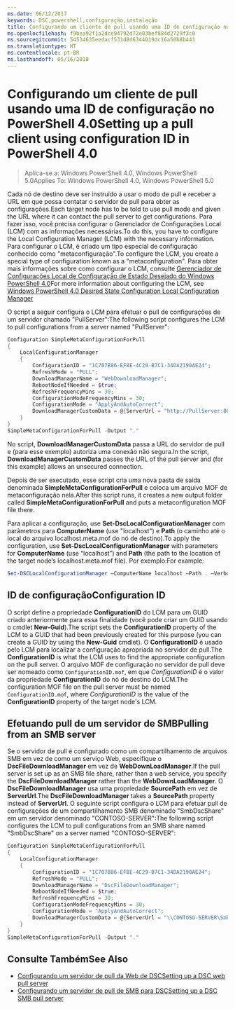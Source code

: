 ```yaml
---
ms.date: 06/12/2017
keywords: DSC,powershell,configuração,instalação
title: Configurando um cliente de pull usando uma ID de configuração no PowerShell 4.0
ms.openlocfilehash: f9bea92f1a2dce94792d72e03bef884d2729f3c0
ms.sourcegitcommit: 54534635eedacf531d8d6344019dc16a50b8b441
ms.translationtype: HT
ms.contentlocale: pt-BR
ms.lasthandoff: 05/16/2018
---
```

# <a name="setting-up-a-pull-client-using-configuration-id-in-powershell-40"></a><span data-ttu-id="23b40-103">Configurando um cliente de pull usando uma ID de configuração no PowerShell 4.0</span><span class="sxs-lookup"><span data-stu-id="23b40-103">Setting up a pull client using configuration ID in PowerShell 4.0</span></span>

><span data-ttu-id="23b40-104">Aplica-se a: Windows PowerShell 4.0, Windows PowerShell 5.0</span><span class="sxs-lookup"><span data-stu-id="23b40-104">Applies To: Windows PowerShell 4.0, Windows PowerShell 5.0</span></span>

<span data-ttu-id="23b40-105">Cada nó de destino deve ser instruído a usar o modo de pull e receber a URL em que possa contatar o servidor de pull para obter as configurações.</span><span class="sxs-lookup"><span data-stu-id="23b40-105">Each target node has to be told to use pull mode and given the URL where it can contact the pull server to get configurations.</span></span> <span data-ttu-id="23b40-106">Para fazer isso, você precisa configurar o Gerenciador de Configurações Local (LCM) com as informações necessárias.</span><span class="sxs-lookup"><span data-stu-id="23b40-106">To do this, you have to configure the Local Configuration Manager (LCM) with the necessary information.</span></span> <span data-ttu-id="23b40-107">Para configurar o LCM, é criado um tipo especial de configuração conhecido como "metaconfiguração".</span><span class="sxs-lookup"><span data-stu-id="23b40-107">To configure the LCM, you create a special type of configuration known as a "metaconfiguration".</span></span> <span data-ttu-id="23b40-108">Para obter mais informações sobre como configurar o LCM, consulte [Gerenciador de Configurações Local de Configuração de Estado Desejado do Windows PowerShell 4.0](metaConfig4.md)</span><span class="sxs-lookup"><span data-stu-id="23b40-108">For more information about configuring the LCM, see [Windows PowerShell 4.0 Desired State Configuration Local Configuration Manager](metaConfig4.md)</span></span>

<span data-ttu-id="23b40-109">O script a seguir configura o LCM para efetuar o pull de configurações de um servidor chamado "PullServer":</span><span class="sxs-lookup"><span data-stu-id="23b40-109">The following script configures the LCM to pull configurations from a server named "PullServer":</span></span>

```powershell
Configuration SimpleMetaConfigurationForPull
{
    LocalConfigurationManager
    {
        ConfigurationID = "1C707B86-EF8E-4C29-B7C1-34DA2190AE24";
        RefreshMode = "PULL";
        DownloadManagerName = "WebDownloadManager";
        RebootNodeIfNeeded = $true;
        RefreshFrequencyMins = 30;
        ConfigurationModeFrequencyMins = 30;
        ConfigurationMode = "ApplyAndAutoCorrect";
        DownloadManagerCustomData = @{ServerUrl = "http://PullServer:8080/PSDSCPullServer/PSDSCPullServer.svc"; AllowUnsecureConnection = “TRUE”}
    }
}
SimpleMetaConfigurationForPull -Output "."
```

<span data-ttu-id="23b40-110">No script, **DownloadManagerCustomData** passa a URL do servidor de pull e (para esse exemplo) autoriza uma conexão não segura.</span><span class="sxs-lookup"><span data-stu-id="23b40-110">In the script, **DownloadManagerCustomData** passes the URL of the pull server and (for this example) allows an unsecured connection.</span></span>

<span data-ttu-id="23b40-111">Depois de ser executado, esse script cria uma nova pasta de saída denominada **SimpleMetaConfigurationForPull** e coloca um arquivo MOF de metaconfiguração nela.</span><span class="sxs-lookup"><span data-stu-id="23b40-111">After this script runs, it creates a new output folder called **SimpleMetaConfigurationForPull** and puts a metaconfiguration MOF file there.</span></span>

<span data-ttu-id="23b40-112">Para aplicar a configuração, use **Set-DscLocalConfigurationManager** com parâmetros para **ComputerName** (use "localhost") e **Path** (o caminho até o local do arquivo localhost.meta.mof do nó de destino).</span><span class="sxs-lookup"><span data-stu-id="23b40-112">To apply the configuration, use **Set-DscLocalConfigurationManager** with parameters for **ComputerName** (use “localhost”) and **Path** (the path to the location of the target node’s localhost.meta.mof file).</span></span> <span data-ttu-id="23b40-113">Por exemplo:</span><span class="sxs-lookup"><span data-stu-id="23b40-113">For example:</span></span>
```powershell
Set-DSCLocalConfigurationManager –ComputerName localhost –Path . –Verbose.
```

## <a name="configuration-id"></a><span data-ttu-id="23b40-114">ID de configuração</span><span class="sxs-lookup"><span data-stu-id="23b40-114">Configuration ID</span></span>
<span data-ttu-id="23b40-115">O script define a propriedade **ConfigurationID** do LCM para um GUID criado anteriormente para essa finalidade (você pode criar um GUID usando o cmdlet **New-Guid**).</span><span class="sxs-lookup"><span data-stu-id="23b40-115">The script sets the **ConfigurationID** property of the LCM to a GUID that had been previously created for this purpose (you can create a GUID by using the **New-Guid** cmdlet).</span></span> <span data-ttu-id="23b40-116">O **ConfigurationID** é usado pelo LCM para localizar a configuração apropriada no servidor de pull.</span><span class="sxs-lookup"><span data-stu-id="23b40-116">The **ConfigurationID** is what the LCM uses to find the appropriate configuration on the pull server.</span></span> <span data-ttu-id="23b40-117">O arquivo MOF de configuração no servidor de pull deve ser nomeado como `ConfigurationID.mof`, em que *ConfigurationID* é o valor da propriedade **ConfigurationID** do nó de destino do LCM.</span><span class="sxs-lookup"><span data-stu-id="23b40-117">The configuration MOF file on the pull server must be named `ConfigurationID.mof`, where *ConfigurationID* is the value of the **ConfigurationID** property of the target node's LCM.</span></span>

## <a name="pulling-from-an-smb-server"></a><span data-ttu-id="23b40-118">Efetuando pull de um servidor de SMB</span><span class="sxs-lookup"><span data-stu-id="23b40-118">Pulling from an SMB server</span></span>

<span data-ttu-id="23b40-119">Se o servidor de pull é configurado como um compartilhamento de arquivos SMB em vez de como um serviço Web, especifique o **DscFileDownloadManager** em vez de **WebDownLoadManager**.</span><span class="sxs-lookup"><span data-stu-id="23b40-119">If the pull server is set up as an SMB file share, rather than a web service, you specify the **DscFileDownloadManager** rather than the **WebDownLoadManager**.</span></span>
<span data-ttu-id="23b40-120">O **DscFileDownloadManager** usa uma propriedade **SourcePath** em vez de **ServerUrl**.</span><span class="sxs-lookup"><span data-stu-id="23b40-120">The **DscFileDownloadManager** takes a **SourcePath** property instead of **ServerUrl**.</span></span> <span data-ttu-id="23b40-121">O seguinte script configura o LCM para efetuar pull de configurações de um compartilhamento SMB denominado "SmbDscShare" em um servidor denominado "CONTOSO-SERVER":</span><span class="sxs-lookup"><span data-stu-id="23b40-121">The following script configures the LCM to pull configurations from an SMB share named "SmbDscShare" on a server named "CONTOSO-SERVER":</span></span>

```powershell
Configuration SimpleMetaConfigurationForPull
{
    LocalConfigurationManager
    {
        ConfigurationID = "1C707B86-EF8E-4C29-B7C1-34DA2190AE24";
        RefreshMode = "PULL";
        DownloadManagerName = "DscFileDownloadManager";
        RebootNodeIfNeeded = $true;
        RefreshFrequencyMins = 30;
        ConfigurationModeFrequencyMins = 30;
        ConfigurationMode = "ApplyAndAutoCorrect";
        DownloadManagerCustomData = @{ServerUrl = "\\CONTOSO-SERVER\SmbDscShare"}
    }
}
SimpleMetaConfigurationForPull -Output "."
```

## <a name="see-also"></a><span data-ttu-id="23b40-122">Consulte Também</span><span class="sxs-lookup"><span data-stu-id="23b40-122">See Also</span></span>

- [<span data-ttu-id="23b40-123">Configurando um servidor de pull da Web de DSC</span><span class="sxs-lookup"><span data-stu-id="23b40-123">Setting up a DSC web pull server</span></span>](pullServer.md)
- [<span data-ttu-id="23b40-124">Configurando um servidor de pull de SMB para DSC</span><span class="sxs-lookup"><span data-stu-id="23b40-124">Setting up a DSC SMB pull server</span></span>](pullServerSMB.md)